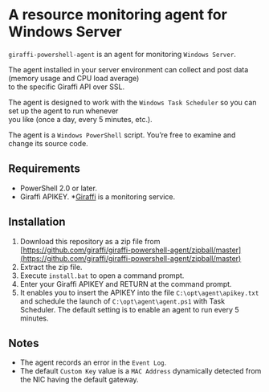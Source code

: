 A resource monitoring agent for Windows Server
===
`giraffi-powershell-agent` is an agent for monitoring `Windows Server`.  

The agent installed in your server environment can collect and post data (memory usage and CPU load average)  
to the specific Giraffi API over SSL.  

The agent is designed to work with the `Windows Task Scheduler` so you can set up the agent to run whenever  
you like (once a day, every 5 minutes, etc.).  

The agent is a `Windows PowerShell` script. You’re free to examine and change its source code.

Requirements
---
* PowerShell 2.0 or later.
* Giraffi APIKEY. *[Giraffi](https://github.com/giraffi/) is a monitoring service.

Installation
---

1. Download this repository as a zip file from [https://github.com/giraffi/giraffi-powershell-agent/zipball/master](https://github.com/giraffi/giraffi-powershell-agent/zipball/master)
2. Extract the zip file.
3. Execute `install.bat` to open a command prompt.
4. Enter your Giraffi APIKEY and RETURN at the command prompt.
5. It enables you to insert the APIKEY into the file `C:\opt\agent\apikey.txt` and schedule the launch of `C:\opt\agent\agent.ps1` with Task Scheduler. The default setting is to enable an agent to run every 5 minutes.

Notes
---
* The agent records an error in the `Event Log`.
* The default `Custom Key` value is a `MAC Address` dynamically detected from the NIC having the default gateway.
